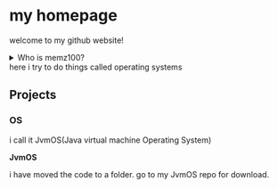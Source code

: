 # my homepage
welcome to my github website!
<details><summary>Who is memz100?</summary>

me? im just a guy named Justin
from PA

</details>
here i try to do things called operating systems<br/>

## Projects

### OS
i call it JvmOS(Java virtual machine Operating System)

 
**JvmOS**

i have moved the code to a folder. go to my JvmOS repo for download. 
